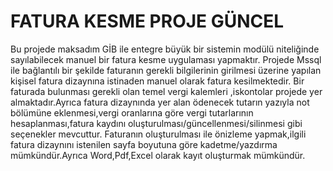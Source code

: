 # FATURA KESME PROJE GÜNCEL
Bu projede maksadım GİB ile entegre büyük bir sistemin modülü niteliğinde sayılabilecek manuel bir fatura kesme uygulaması yapmaktır. 
Projede Mssql ile bağlantılı bir şekilde faturanın gerekli bilgilerinin girilmesi üzerine yapılan kişisel fatura dizaynına istinaden manuel olarak fatura kesilmektedir.
Bir faturada bulunması gerekli olan temel vergi kalemleri ,iskontolar projede yer almaktadır.Ayrıca fatura dizaynında yer alan ödenecek tutarın yazıyla not bölümüne eklenmesi,vergi oranlarına göre vergi tutarlarının hesaplanması,fatura kaydını oluşturulması/güncellenmesi/silinmesi gibi seçenekler mevcuttur.
Faturanın oluşturulması ile önizleme yapmak,ilgili fatura dizaynını istenilen sayfa boyutuna göre kadetme/yazdırma mümkündür.Ayrıca Word,Pdf,Excel olarak kayıt oluşturmak mümkündür.
